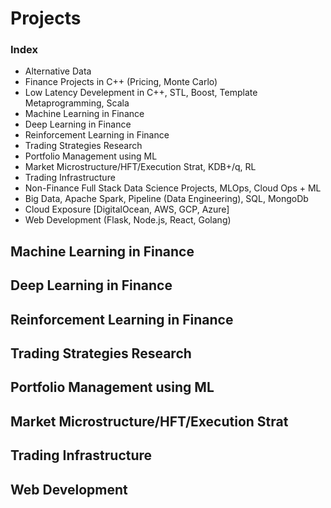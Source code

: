 # Projects
### Index
- Alternative Data
- Finance Projects in C++ (Pricing, Monte Carlo)
- Low Latency Develepment in C++, STL, Boost, Template Metaprogramming, Scala
- Machine Learning in Finance
- Deep Learning in Finance
- Reinforcement Learning in Finance
- Trading Strategies Research
- Portfolio Management using ML
- Market Microstructure/HFT/Execution Strat, KDB+/q, RL
- Trading Infrastructure
- Non-Finance Full Stack Data Science Projects, MLOps, Cloud Ops + ML
- Big Data, Apache Spark, Pipeline (Data Engineering), SQL, MongoDb
- Cloud Exposure [DigitalOcean, AWS, GCP, Azure]
- Web Development (Flask, Node.js, React, Golang)

## Machine Learning in Finance
## Deep Learning in Finance
## Reinforcement Learning in Finance
## Trading Strategies Research
## Portfolio Management using ML
## Market Microstructure/HFT/Execution Strat
## Trading Infrastructure
## Web Development

